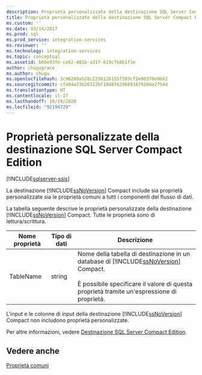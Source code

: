 ```yaml
---
description: Proprietà personalizzate della destinazione SQL Server Compact Edition
title: Proprietà personalizzate della destinazione SQL Server Compact Edition | Microsoft Docs
ms.custom: ''
ms.date: 03/14/2017
ms.prod: sql
ms.prod_service: integration-services
ms.reviewer: ''
ms.technology: integration-services
ms.topic: conceptual
ms.assetid: b66e93fe-ce62-401b-a31f-619c7b8b1f3e
author: chugugrace
ms.author: chugu
ms.openlocfilehash: 3c96209a528c2256126155f393cf2e80378e0b62
ms.sourcegitcommit: cfa04a73b26312bf18d8f6296891679166e2754d
ms.translationtype: HT
ms.contentlocale: it-IT
ms.lasthandoff: 10/19/2020
ms.locfileid: "92194729"
---
```

# <a name="sql-server-compact-edition-destination-custom-properties"></a>Proprietà personalizzate della destinazione SQL Server Compact Edition

[!INCLUDE[sqlserver-ssis](../../includes/applies-to-version/sqlserver-ssis.md)]


  La destinazione [!INCLUDE[ssNoVersion](../../includes/ssnoversion-md.md)] Compact include sia proprietà personalizzate sia le proprietà comuni a tutti i componenti del flusso di dati.  
  
 La tabella seguente descrive le proprietà personalizzate della destinazione [!INCLUDE[ssNoVersion](../../includes/ssnoversion-md.md)] Compact. Tutte le proprietà sono di lettura/scrittura.  
  
|Nome proprietà|Tipo di dati|Descrizione|  
|-------------------|---------------|-----------------|  
|TableName|string|Nome della tabella di destinazione in un database di [!INCLUDE[ssNoVersion](../../includes/ssnoversion-md.md)] Compact.<br /><br /> È possibile specificare il valore di questa proprietà tramite un'espressione di proprietà.|  
  
 L'input e le colonne di input della destinazione [!INCLUDE[ssNoVersion](../../includes/ssnoversion-md.md)] Compact non includono proprietà personalizzate.  
  
 Per altre informazioni, vedere [Destinazione SQL Server Compact Edition](../../integration-services/data-flow/sql-server-compact-edition-destination.md).  
  
## <a name="see-also"></a>Vedere anche  
 [Proprietà comuni](./set-the-properties-of-a-data-flow-component.md)  
  
